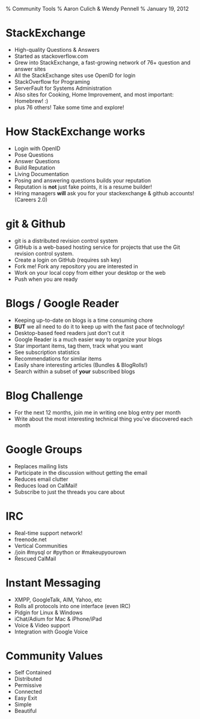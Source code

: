 % Community Tools
% Aaron Culich & Wendy Pennell
% January 19, 2012

StackExchange
====================
- High-quality Questions & Answers
- Started as stackoverflow.com
- Grew into StackExchange, a fast-growing network of 76+ question and answer sites
- All the StackExchange sites use OpenID for login
- StackOverflow for Programing
- ServerFault for Systems Administration
- Also sites for Cooking, Home Improvement, and most important: Homebrew! :)
- plus 76 others!  Take some time and explore!

How StackExchange works
=============
- Login with OpenID
- Pose Questions
- Answer Questions
- Build Reputation
- Living Documentation
- Posing and answering questions builds your reputation
- Reputation is **not** just fake points, it is a resume builder!
- Hiring managers **will** ask you for your stackexchange & github
  accounts! (Careers 2.0)

git & Github
============
- git is a distributed revision control system
- GitHub is a web-based hosting service for projects that use the Git revision control system.
- Create a login on GitHub (requires ssh key)
- Fork me! Fork any repository you are interested in
- Work on your local copy from either your desktop or the web
- Push when you are ready

Blogs / Google Reader
=====================
- Keeping up-to-date on blogs is a time consuming chore
- **BUT** we all need to do it to keep up with the fast pace of technology!
- Desktop-based feed readers just don't cut it
- Google Reader is a much easier way to organize your blogs
- Star important items, tag them, track what you want
- See subscription statistics
- Recommendations for similar items
- Easily share interesting articles (Bundles & BlogRolls!)
- Search within a subset of **your** subscribed blogs

Blog Challenge
==============
- For the next 12 months, join me in writing one blog entry per month
- Write about the most interesting technical thing you've discovered
  each month

Google Groups
=============
- Replaces mailing lists
- Participate in the discussion without getting the email
- Reduces email clutter
- Reduces load on CalMail!
- Subscribe to just the threads you care about

IRC
===
- Real-time support network!
- freenode.net
- Vertical Communities
- /join #mysql or #python or #makeupyourown
- Rescued CalMail

Instant Messaging
=================
- XMPP, GoogleTalk, AIM, Yahoo, etc
- Rolls all protocols into one interface (even IRC)
- Pidgin for Linux & Windows
- iChat/Adium for Mac & iPhone/iPad
- Voice & Video support
- Integration with Google Voice

Community Values
====================
- Self Contained
- Distributed
- Permissive
- Connected
- Easy Exit
- Simple
- Beautiful
